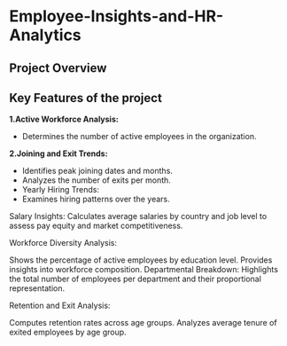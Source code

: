 # Employee-Insights-and-HR-Analytics

## Project Overview


## Key Features of the project

__1.Active Workforce Analysis:__
- Determines the number of active employees in the organization.

__2.Joining and Exit Trends:__

- Identifies peak joining dates and months.
- Analyzes the number of exits per month.
- Yearly Hiring Trends:
- Examines hiring patterns over the years.

Salary Insights:
Calculates average salaries by country and job level to assess pay equity and market competitiveness.

Workforce Diversity Analysis:

Shows the percentage of active employees by education level.
Provides insights into workforce composition.
Departmental Breakdown:
Highlights the total number of employees per department and their proportional representation.

Retention and Exit Analysis:

Computes retention rates across age groups.
Analyzes average tenure of exited employees by age group.

